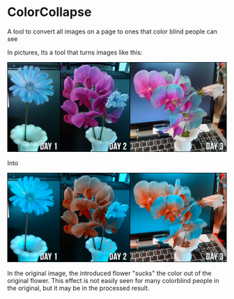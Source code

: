 ColorCollapse
=============

A tool to convert all images on a page to ones that color blind people can see

In pictures, Its a tool that turns images like this:

![](GWZNImv.jpg)

Into 

![](GWZNImv-2.jpg)


In the original image, the introduced flower "sucks" the color out of the original flower. This effect is not easily
seen for many colorblind people in the original, but it may be in the processed result.